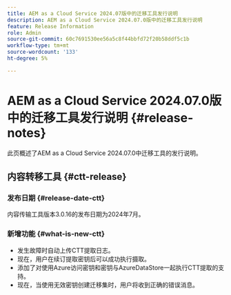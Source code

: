 ```yaml
---
title: AEM as a Cloud Service 2024.07版中的迁移工具发行说明
description: AEM as a Cloud Service 2024.07.0版中的迁移工具发行说明
feature: Release Information
role: Admin
source-git-commit: 60c7691530ee56a5c8f44bbfd72f20b58ddf5c1b
workflow-type: tm+mt
source-wordcount: '133'
ht-degree: 5%

---
```


# AEM as a Cloud Service 2024.07.0版中的迁移工具发行说明 {#release-notes}

此页概述了AEM as a Cloud Service 2024.07.0中迁移工具的发行说明。

## 内容转移工具 {#ctt-release}

### 发布日期 {#release-date-ctt}

内容传输工具版本3.0.16的发布日期为2024年7月。

### 新增功能 {#what-is-new-ctt}

* 发生故障时自动上传CTT提取日志。
* 现在，用户在续订提取密钥后可以成功执行摄取。
* 添加了对使用Azure访问密钥和密钥与AzureDataStore一起执行CTT提取的支持。
* 现在，当使用无效密钥创建迁移集时，用户将收到正确的错误消息。
